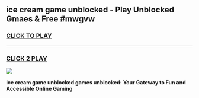 
## ice cream game unblocked - Play Unblocked Gmaes & Free #mwgvw
<h3>
<a href="https://news.freeplayer.one?title=ice_cream_game_unblocked&ref=03M">CLICK TO PLAY</a></h3>
<hr>

<h3>
<a href="https://news.freeplayer.one?title=ice_cream_game_unblocked&ref=03M">CLICK 2 PLAY</a>
  
</h3>

<a href="https://news.freeplayer.one?title=ice_cream_game_unblocked&ref=03M"><img src="https://clearcache.store/games.png"></a>


**ice cream game unblocked games unblocked: Your Gateway to Fun and Accessible Online Gaming**
